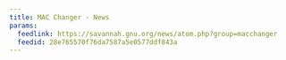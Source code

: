 ```yaml
---
title: MAC Changer - News
params:
  feedlink: https://savannah.gnu.org/news/atom.php?group=macchanger
  feedid: 28e765570f76da7587a5e0577ddf843a
---
```

